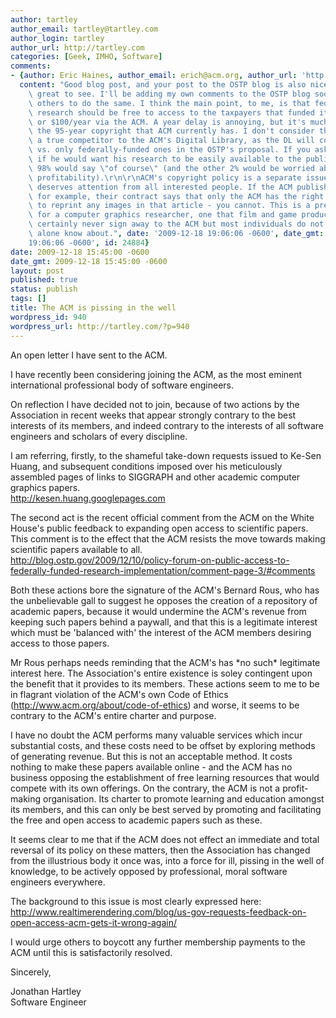 ```yaml
---
author: tartley
author_email: tartley@tartley.com
author_login: tartley
author_url: http://tartley.com
categories: [Geek, IMHO, Software]
comments:
- {author: Eric Haines, author_email: erich@acm.org, author_url: 'http://www.erichaines.com',
  content: "Good blog post, and your post to the OSTP blog is also nicely done and\
    \ great to see. I'll be adding my own comments to the OSTP blog soon, and urge\
    \ others to do the same. I think the main point, to me, is that federally-funded\
    \ research should be free to access to the taxpayers that funded it, not $10/article\
    \ or $100/year via the ACM. A year delay is annoying, but it's much better than\
    \ the 95-year copyright that ACM currently has. I don't consider this proposal\
    \ a true competitor to the ACM's Digital Library, as the DL will contain all papers,\
    \ vs. only federally-funded ones in the OSTP's proposal. If you asked a researcher\
    \ if he would want his research to be easily available to the public, I suspect\
    \ 98% would say \"of course\" (and the other 2% would be worried about the DL's\
    \ profitability).\r\n\r\nACM's copyright policy is a separate issue, one that\
    \ deserves attention from all interested people. If the ACM publishes your article,\
    \ for example, their contract says that only the ACM has the right to permit others\
    \ to reprint any images in that article - you cannot. This is a pretty key right\
    \ for a computer graphics researcher, one that film and game production studios\
    \ certainly never sign away to the ACM but most individuals do not fight, let\
    \ alone know about.", date: '2009-12-18 19:06:06 -0600', date_gmt: '2009-12-18
    19:06:06 -0600', id: 24884}
date: 2009-12-18 15:45:00 -0600
date_gmt: 2009-12-18 15:45:00 -0600
layout: post
published: true
status: publish
tags: []
title: The ACM is pissing in the well
wordpress_id: 940
wordpress_url: http://tartley.com/?p=940
---
```


An open letter I have sent to the ACM.

I have recently been considering joining the ACM, as the most eminent
international professional body of software engineers.

On reflection I have decided not to join, because of two actions by the
Association in recent weeks that appear strongly contrary to the best
interests of its members, and indeed contrary to the interests of all
software engineers and scholars of every discipline.

I am referring, firstly, to the shameful take-down requests issued to
Ke-Sen Huang, and subsequent conditions imposed over his meticulously
assembled pages of links to SIGGRAPH and other academic computer
graphics papers.\
<http://kesen.huang.googlepages.com>

The second act is the recent official comment from the ACM on the White
House's public feedback to expanding open access to scientific papers.
This comment is to the effect that the ACM resists the move towards
making scientific papers available to all.\
<http://blog.ostp.gov/2009/12/10/policy-forum-on-public-access-to-federally-funded-research-implementation/comment-page-3/#comments>

Both these actions bore the signature of the ACM's Bernard Rous, who has
the unbelievable gall to suggest he opposes the creation of a repository
of academic papers, because it would undermine the ACM's revenue from
keeping such papers behind a paywall, and that this is a legitimate
interest which must be 'balanced with' the interest of the ACM members
desiring access to those papers.

Mr Rous perhaps needs reminding that the ACM's has \*no such\*
legitimate interest here. The Association's entire existence is soley
contingent upon the benefit that it provides to its members. These
actions seem to me to be in flagrant violation of the ACM's own Code of
Ethics (http://www.acm.org/about/code-of-ethics) and worse, it seems to
be contrary to the ACM's entire charter and purpose.

I have no doubt the ACM performs many valuable services which incur
substantial costs, and these costs need to be offset by exploring
methods of generating revenue. But this is not an acceptable method. It
costs nothing to make these papers available online - and the ACM has no
business opposing the establishment of free learning resources that
would compete with its own offerings. On the contrary, the ACM is not a
profit-making organisation. Its charter to promote learning and
education amongst its members, and this can only be best served by
promoting and facilitating the free and open access to academic papers
such as these.

It seems clear to me that if the ACM does not effect an immediate and
total reversal of its policy on these matters, then the Association has
changed from the illustrious body it once was, into a force for ill,
pissing in the well of knowledge, to be actively opposed by
professional, moral software engineers everywhere.

The background to this issue is most clearly expressed here:\
<http://www.realtimerendering.com/blog/us-gov-requests-feedback-on-open-access-acm-gets-it-wrong-again/>

I would urge others to boycott any further membership payments to the
ACM until this is satisfactorily resolved.

Sincerely,

Jonathan Hartley\
Software Engineer
